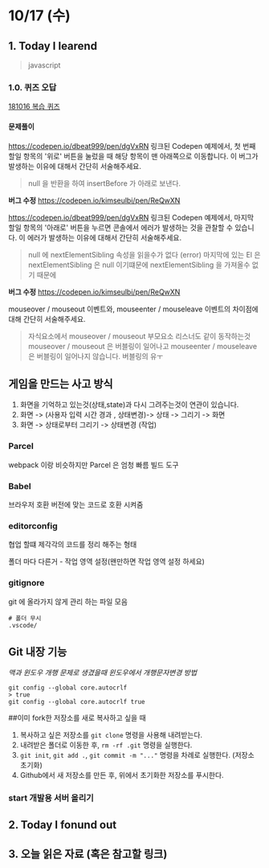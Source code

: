# 10/17 (수)

## 1. Today I learend

> javascript

### 1.0. 퀴즈 오답

[181016 복습 퀴즈 ](https://docs.google.com/forms/d/e/1FAIpQLSdPmFFc2io6t0LcxxQMDWt0Bk2t7RV189AnSsZ__prvi8jeAg/viewscore?viewscore=AE0zAgDLQVUy4J9YCxMUT9dtQpYEpR_D4yeodhMzZcs_yU4J6ABRxZiU8b4QqEo)

#### 문제풀이

https://codepen.io/dbeat999/pen/dgVxRN 링크된 Codepen 예제에서, 첫 번째 할일 항목의 '위로' 버튼을 눌렀을 때 해당 항목이 맨 아래쪽으로 이동합니다. 이 버그가 발생하는 이유에 대해서 간단히 서술해주세요.

> null 을 반환을 하여 insertBefore 가 아래로 보낸다.

**버그 수정**
https://codepen.io/kimseulbi/pen/ReQwXN

https://codepen.io/dbeat999/pen/dgVxRN 링크된 Codepen 예제에서, 마지막 할일 항목의 '아래로' 버튼을 누르면 콘솔에서 에러가 발생하는 것을 관찰할 수 있습니다. 이 에러가 발생하는 이유에 대해서 간단히 서술해주세요.

> null 에 nextElementSibling 속성을 읽을수가 없다 (error)
> 마지막에 있는 El 은 nextElementSibling 은 null 이기떄문에 nextElementSibling 을 가져올수 없기 때문에

**버그 수정**
https://codepen.io/kimseulbi/pen/ReQwXN

mouseover / mouseout 이벤트와, mouseenter / mouseleave 이벤트의 차이점에 대해 간단히 서술해주세요.

> 자식요소에서 mouseover / mouseout 부모요소 리스너도 같이 동작하는것
> mouseover / mouseout 은 버블링이 일어나고 mouseenter / mouseleave 은 버블링이 일어나지 않습니다.
> 버블링의 유ㅜ

## 게임을 만드는 사고 방식

1. 화면을 기억하고 있는것(상태,state)과 다시 그려주는것이 연관이 있습니다.
1. 화면 -> (사용자 입력 시간 경과 , 상태변경)-> 상태 -> 그리기 -> 화면
1. 화면 -> 상태로부터 그리기 -> 상태변경 (작업)

### Parcel

webpack 이랑 비슷하지만 Parcel 은 엄청 빠름
빌드 도구

### Babel

브라우저 호환
버전에 맞는 코드로 호환 시켜줌

### editorconfig

협업 할떄 제각각의 코드를 정리 해주는 형태

폴더 마다 다른거 - 작업 영역 설정(왠만하면 작업 영역 설정 하세요)

### gitignore

git 에 올라가지 않게 관리 하는 파일 모음

```
# 폴더 무시
.vscode/
```

## Git 내장 기능

_맥과 윈도우 개행 문제로 생겼을때 윈도우에서 개행문자변경 방법_

```
git config --global core.autocrlf
> true
git config --global core.autocrlf true
```

##이미 fork한 저장소를 새로 복사하고 싶을 때

1. 복사하고 싶은 저장소를 `git clone` 명령을 사용해 내려받는다.
2. 내려받은 폴더로 이동한 후, `rm -rf .git` 명령을 실행한다.
3. `git init`, `git add .`, `git commit -m "..."` 명령을 차례로 실행한다. (저장소 초기화)
4. Github에서 새 저장소를 만든 후, 위에서 초기화한 저장소를 푸시한다.

### start 개발용 서버 올리기

## 2. Today I fonund out

## 3. 오늘 읽은 자료 (혹은 참고할 링크)
